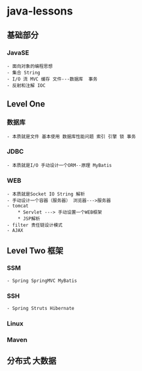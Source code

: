 # java-lessons


## 基础部分
### JavaSE
    - 面向对象的编程思想
    - 集合 String
    - I/O 流 MVC 缓存 文件---数据库  事务
    - 反射和注解 IOC


## Level One
### 数据库
    - 本质就是文件 基本使用 数据库性能问题 索引 引擎 锁 事务
### JDBC
    - 本质就是I/O 手动设计一个ORM--原理 MyBatis
### WEB
    - 本质就是Socket IO String 解析
    - 手动设计一个容器（服务器） 浏览器--->服务器
    - tomcat
        * Servlet ---> 手动设置一个WEB框架
        * JSP解析
    - filter 责任链设计模式
    - AJAX


## Level Two 框架
### SSM
    - Spring SpringMVC MyBatis
### SSH
    - Spring Struts Hibernate
### Linux
### Maven


## 分布式 大数据
